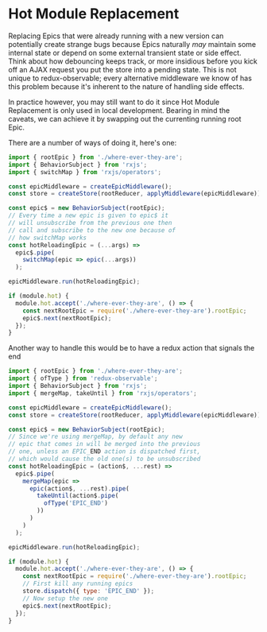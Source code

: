 # Hot Module Replacement

Replacing Epics that were already running with a new version can potentially create strange bugs because Epics naturally _may_ maintain some internal state or depend on some external transient state or side effect. Think about how debouncing keeps track, or more insidious before you kick off an AJAX request you put the store into a pending state. This is not unique to redux-observable; every alternative middleware we know of has this problem because it's inherent to the nature of handling side effects.

In practice however, you may still want to do it since Hot Module Replacement is only used in local development. Bearing in mind the caveats, we can achieve it by swapping out the currenting running root Epic.

There are a number of ways of doing it, here's one:

```js
import { rootEpic } from './where-ever-they-are';
import { BehaviorSubject } from 'rxjs';
import { switchMap } from 'rxjs/operators';

const epicMiddleware = createEpicMiddleware();
const store = createStore(rootReducer, applyMiddleware(epicMiddleware));

const epic$ = new BehaviorSubject(rootEpic);
// Every time a new epic is given to epic$ it
// will unsubscribe from the previous one then
// call and subscribe to the new one because of
// how switchMap works
const hotReloadingEpic = (...args) =>
  epic$.pipe(
    switchMap(epic => epic(...args))
  );

epicMiddleware.run(hotReloadingEpic);

if (module.hot) {
  module.hot.accept('./where-ever-they-are', () => {
    const nextRootEpic = require('./where-ever-they-are').rootEpic;
    epic$.next(nextRootEpic);
  });
}
```

Another way to handle this would be to have a redux action that signals the end

```js
import { rootEpic } from './where-ever-they-are';
import { ofType } from 'redux-observable';
import { BehaviorSubject } from 'rxjs';
import { mergeMap, takeUntil } from 'rxjs/operators';

const epicMiddleware = createEpicMiddleware();
const store = createStore(rootReducer, applyMiddleware(epicMiddleware));

const epic$ = new BehaviorSubject(rootEpic);
// Since we're using mergeMap, by default any new
// epic that comes in will be merged into the previous
// one, unless an EPIC_END action is dispatched first,
// which would cause the old one(s) to be unsubscribed
const hotReloadingEpic = (action$, ...rest) =>
  epic$.pipe(
    mergeMap(epic =>
      epic(action$, ...rest).pipe(
        takeUntil(action$.pipe(
          ofType('EPIC_END')
        ))
      )
    )
  );

epicMiddleware.run(hotReloadingEpic);

if (module.hot) {
  module.hot.accept('./where-ever-they-are', () => {
    const nextRootEpic = require('./where-ever-they-are').rootEpic;
    // First kill any running epics
    store.dispatch({ type: 'EPIC_END' });
    // Now setup the new one
    epic$.next(nextRootEpic);
  });
}
```
